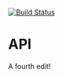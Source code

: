 [![Build Status](https://travis-ci.org/InterSIS/API.svg)](https://travis-ci.org/InterSIS/API)

# API

A fourth edit!
